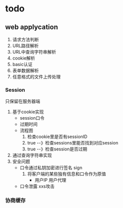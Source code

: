 # todo

## web applycation
1. 请求方法判断
2. URL路径解析
3. URL中查询字符串解析
4. cookie解析
5. basic认证
6. 表单数据解析
7. 任意格式的文件上传处理

### Session
只保留在服务器端
1. 基于cookie实现
    - session口令
    - 过期时间
    - 流程图
        1. 检查cookie里是否有sessionID
        2. true --》检查sessions里能否找到对应session
        3. true --》检查session是否过期
2. 通过查询字符串实现
3. 安全问题
    - 口令通过私钥加密进行签名 sign
        1. 将客户端的某些独有信息和口令作为原值
            - 用户IP 用户代理
    - 口令泄露 xxs攻击
### 协商缓存